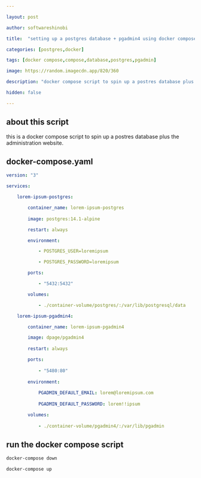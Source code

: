 ```yaml
---

layout: post

author: softwareshinobi

title:  "setting up a postgres database + pgadmin4 using docker compose [ubuntu linux]"

categories: [postgres,docker]

tags: [docker compose,compose,database,postgres,pgadmin]

image: https://random.imagecdn.app/820/360

description: "docker compose script to spin up a postres database plus the administration website."

hidden: false

---
```


## about this script

this is a docker compose script to spin up a postres database plus the administration website.

## docker-compose.yaml

```yaml
version: "3"

services:

    lorem-ipsum-postgres:

        container_name: lorem-ipsum-postgres
        
        image: postgres:14.1-alpine

        restart: always

        environment:

            - POSTGRES_USER=loremipsum

            - POSTGRES_PASSWORD=loremipsum

        ports:

            - "5432:5432"

        volumes: 

            - ./container-volume/postgres/:/var/lib/postgresql/data

    lorem-ipsum-pgadmin4:

        container_name: lorem-ipsum-pgadmin4

        image: dpage/pgadmin4
        
        restart: always

        ports:
        
            - "5480:80"
            
        environment:
        
            PGADMIN_DEFAULT_EMAIL: lorem@loremipsum.com
            
            PGADMIN_DEFAULT_PASSWORD: lorem!!ipsum

        volumes:
        
            - ./container-volume/pgadmin4/:/var/lib/pgadmin

```

## run the docker compose script

```bash
docker-compose down

docker-compose up
```
